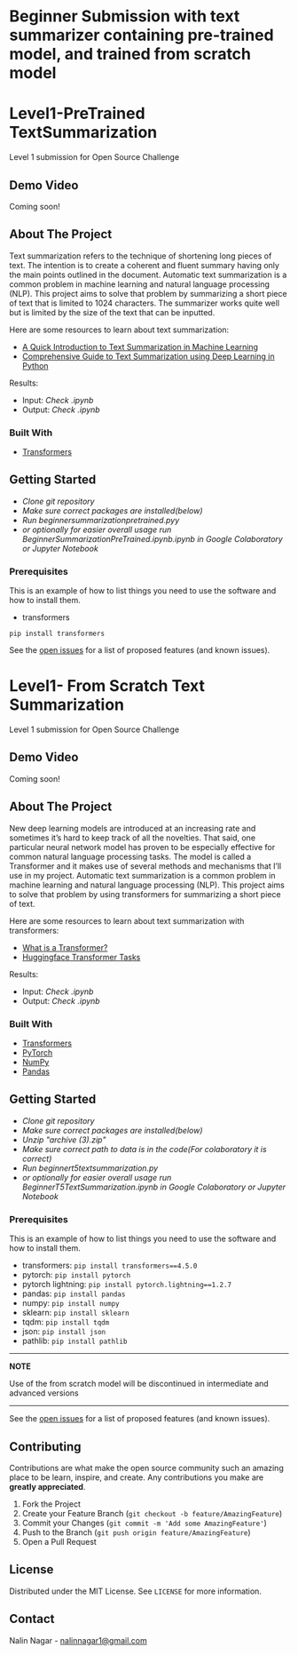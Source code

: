# Beginner Submission with text summarizer containing pre-trained model, and trained from scratch model

# Level1-PreTrained TextSummarization
Level 1 submission for Open Source Challenge

## Demo Video

Coming soon!

<!-- ABOUT THE PROJECT -->
## About The Project

Text summarization refers to the technique of shortening long pieces of text. The intention is to create a coherent and fluent summary having only the main points outlined in the document. Automatic text summarization is a common problem in machine learning and natural language processing (NLP). This project aims to solve that problem by summarizing a short piece of text that is limited to 1024 characters. The summarizer works quite well but is limited by the size of the text that can be inputted.

Here are some resources to learn about text summarization:

* [A Quick Introduction to Text Summarization in Machine Learning](https://towardsdatascience.com/a-quick-introduction-to-text-summarization-in-machine-learning-3d27ccf18a9f)
* [Comprehensive Guide to Text Summarization using Deep Learning in Python](https://www.analyticsvidhya.com/blog/2019/06/comprehensive-guide-text-summarization-using-deep-learning-python/)
 

Results: 
* Input: *Check .ipynb*
* Output: *Check .ipynb*

### Built With

* [Transformers](https://huggingface.co)


<!-- GETTING STARTED -->
## Getting Started

* *Clone git repository*
* *Make sure correct packages are installed(below)*
* *Run beginnersummarizationpretrained.pyy*
* *or optionally for easier overall usage run BeginnerSummarizationPreTrained.ipynb.ipynb in Google Colaboratory or Jupyter Notebook*

### Prerequisites

This is an example of how to list things you need to use the software and how to install them.
* transformers

```pip install transformers```


See the [open issues](https://github.com/NNDEV1/Level1-TextSummarization/issues) for a list of proposed features (and known issues).






<!-- FROM SCRATCH-->


# Level1- From Scratch Text Summarization
Level 1 submission for Open Source Challenge

## Demo Video

Coming soon!

<!-- ABOUT THE PROJECT -->
## About The Project

New deep learning models are introduced at an increasing rate and sometimes it’s hard to keep track of all the novelties. That said, one particular neural network model has proven to be especially effective for common natural language processing tasks. The model is called a Transformer and it makes use of several methods and mechanisms that I’ll use in my project. Automatic text summarization is a common problem in machine learning and natural language processing (NLP). This project aims to solve that problem by using transformers for summarizing a short piece of text.

Here are some resources to learn about text summarization with transformers:

* [What is a Transformer?](https://medium.com/inside-machine-learning/what-is-a-transformer-d07dd1fbec04)
* [Huggingface Transformer Tasks](https://huggingface.co/transformers/task_summary.html)
 

Results: 
* Input: *Check .ipynb*
* Output: *Check .ipynb*

### Built With

* [Transformers](https://huggingface.co)
* [PyTorch](https://pytorch.org)
* [NumPy](https://numpy.org)
* [Pandas](https://pandas.org)


<!-- GETTING STARTED -->
## Getting Started

* *Clone git repository*
* *Make sure correct packages are installed(below)*
* *Unzip "archive (3).zip"*
* *Make sure correct path to data is in the code(For colaboratory it is correct)*
* *Run beginnert5textsummarization.py*
* *or optionally for easier overall usage run BeginnerT5TextSummarization.ipynb in Google Colaboratory or Jupyter Notebook*

### Prerequisites

This is an example of how to list things you need to use the software and how to install them.
* transformers:
 ```pip install transformers==4.5.0```
* pytorch:
 ```pip install pytorch```
* pytorch lightning:
 ```pip install pytorch.lightning==1.2.7```
* pandas:
 ```pip install pandas```
* numpy:
 ```pip install numpy```
* sklearn:
 ```pip install sklearn```
* tqdm:
 ```pip install tqdm```
* json:
 ```pip install json```
* pathlib:
 ```pip install pathlib```
 
 ---
 **NOTE**
 
 Use of the from scratch model will be discontinued in intermediate and advanced versions
 
 ---

See the [open issues](https://github.com/NNDEV1/Level1-TextSummarization/issues) for a list of proposed features (and known issues).

<!-- CONTRIBUTING -->
## Contributing

Contributions are what make the open source community such an amazing place to be learn, inspire, and create. Any contributions you make are **greatly appreciated**.

1. Fork the Project
2. Create your Feature Branch (`git checkout -b feature/AmazingFeature`)
3. Commit your Changes (`git commit -m 'Add some AmazingFeature'`)
4. Push to the Branch (`git push origin feature/AmazingFeature`)
5. Open a Pull Request



<!-- LICENSE -->
## License

Distributed under the MIT License. See `LICENSE` for more information.



<!-- CONTACT -->
## Contact

Nalin Nagar - nalinnagar1@gmail.com




